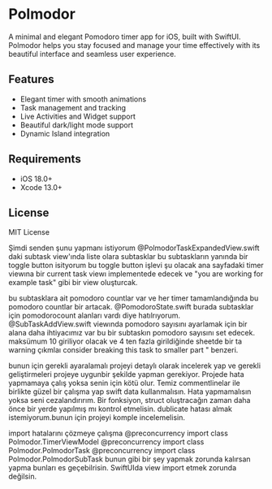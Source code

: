 # Polmodor

A minimal and elegant Pomodoro timer app for iOS, built with SwiftUI. Polmodor helps you stay focused and manage your time effectively with its beautiful interface and seamless user experience.

## Features

- Elegant timer with smooth animations
- Task management and tracking
- Live Activities and Widget support
- Beautiful dark/light mode support
- Dynamic Island integration

## Requirements

- iOS 18.0+
- Xcode 13.0+

## License

MIT License

Şimdi senden şunu yapmanı istiyorum @PolmodorTaskExpandedView.swift daki subtask view'ında liste olara subtasklar bu subtaskların yanında bir toggle button isityorum bu toggle button işlevi şu olacak ana sayfadaki timer viewına bir current task viewı implementede edecek ve "you are working for example task" gibi bir view oluşturcak.

bu subtasklara ait pomodoro countlar var ve her timer tamamlandığında bu pomodoro countlar bir artacak.
@PomodoroState.swift burada subtasklar için pomodorocount alanları vardı diye hatılrıyorum. @SubTaskAddView.swift viewında pomodoro sayısını ayarlamak için bir alana daha ihtiyacımız var bu bir subtaskın pomodoro sayısını set edecek. maksümum 10 giriliyor olacak ve 4 ten fazla girildiğinde sheetde bir ta warning çıkmlaı consider breaking this task to smaller part " benzeri.

bunun için gerekli ayaralamalı projeyi detaylı olarak incelerek yap ve gerekli geliştirmeleri projeye uygunbir şekilde yapman gerekiyor. Projede hata yapmamaya çalış yoksa senin için kötü olur. Temiz commentlinelar ile birlikte güzel bir çalışma yap swift data kullanmalısın. Hata yapmamalısın yoksa seni cezalandırırım.
Bir fonksiyon, struct oluştracağın zaman daha önce bir yerde yapılmış mı kontrol etmelisin. dublicate hatası almak istemiyorum.bunun için projeyi komple incelemelisin.

import hatalarını çözmeye çalışma
@preconcurrency import class Polmodor.TimerViewModel
@preconcurrency import class Polmodor.PolmodorTask
@preconcurrency import class Polmodor.PolmodorSubTask
bunun gibi bir şey yapmak zorunda kalırsan yapma bunları es geçebilrisin.
SwiftUIda view import etmek zorunda değilsin.
